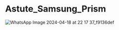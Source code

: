 # Astute_Samsung_Prism

![WhatsApp Image 2024-04-18 at 22 17 37_f9136def](https://github.com/Aditya3012Purwar/Astute_Samsung_Prism/assets/103439955/fd4f8ac2-6e7a-4bbc-bdf3-0a59d6aaf87b)

